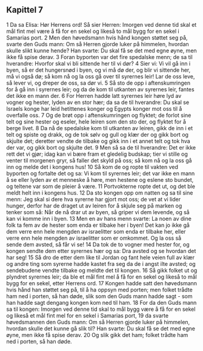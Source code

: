 ## Kapittel 7

1 Da sa Elisa: Hør Herrens ord! Så sier Herren: Imorgen ved denne tid skal et mål fint mel være å få for en sekel og likeså to mål bygg for en sekel i Samarias port.
2 Men den høvedsmann hvis hånd kongen støttet seg på, svarte den Guds mann: Om så Herren gjorde luker på himmelen, hvordan skulle slikt kunne hende? Han svarte: Du skal få se det med egne øyne, men ikke få spise derav.
3 Foran byporten var det fire spedalske menn; de sa til hverandre: Hvorfor skal vi bli sittende her til vi dør?
4 Sier vi: Vi vil gå inn i byen, så er det hungersnød i byen, og vi må dø der, og blir vi sittende her, må vi også dø; så kom nå og la oss gå over til syrernes leir! Lar de oss leve, så lever vi, og dreper de oss, sa dør vi.
5 Så sto de opp i aftenskumringen for å gå inn i syrernes leir; og da de kom til utkanten av syrernes leir, fantes det ikke en mann der.
6 For Herren hadde latt syrernes leir høre lyd av vogner og hester, lyden av en stor hær; da sa de til hverandre: Du skal se Israels konge har leid hetittenes konger og Egypts konger mot oss til å overfalle oss.
7 Og de brøt opp i aftenskumringen og flyktet; de forlot sine telt og sine hester og eseler, hele leiren som den sto der, og flyktet for å berge livet.
8 Da nå de spedalske kom til utkanten av leiren, gikk de inn i et telt og spiste og drakk, og de tok sølv og gull og klær der og gikk bort og skjulte det; deretter vendte de tilbake og gikk inn i et annet telt og tok hva der var, og gikk bort og skjulte det.
9 Men så sa de til hverandre: Det er ikke rett det vi gjør; idag kan vi bære fram et gledelig budskap; tier vi stille og venter til morgenen gryr, så faller det skyld på oss; så kom nå og la oss gå inn og melde det i kongens hus!
10 Så kom de og ropte til vakten ved byporten og fortalte det og sa: Vi kom til syrernes leir; det var ikke en mann å se eller lyden av et menneske å høre, men hestene og eslene sto bundet, og teltene var som de pleier å være.
11 Portvokterne ropte det ut, og det ble meldt helt inn i kongens hus.
12 Da sto kongen opp om natten og sa til sine menn: Jeg skal si dere hva syrerne har gjort mot oss; de vet at vi lider hunger, derfor har de draget ut av leiren for å skjule seg på marken og tenker som så: Når de nå drar ut av byen, så griper vi dem levende, og så kan vi komme inn i byen.
13 Men en av hans menn svarte: La noen av dine folk ta fem av de hester som enda er tilbake her i byen! Det kan jo ikke gå dem verre enn hele mengden av israelitter som enda er tilbake her, eller verre enn hele mengden av israelitter som er omkommet. Og la oss så sende dem avsted, så får vi se!
14 Da tok de to vogner med hester for, og kongen sendte dem etter syrernes hær og sa: Dra avsted og se hvordan det har seg!
15 Så dro de etter dem like til Jordan og fant hele veien full av klær og andre ting som syrerne hadde kastet fra seg da de i angst ilte avsted; og sendebudene vendte tilbake og meldte det til kongen.
16 Så gikk folket ut og plyndret syrernes leir; da ble et mål fint mel å få for en sekel og likeså to mål bygg for en sekel, etter Herrens ord.
17 Kongen hadde satt den høvedsmann hvis hånd han støttet seg på, til å ha oppsyn med porten; men folket trådte ham ned i porten, så han døde, slik som den Guds mann hadde sagt - som han hadde sagt dengang kongen kom ned til ham.
18 For da den Guds mann sa til kongen: Imorgen ved denne tid skal to mål bygg være å få for en sekel og likeså et mål fint mel for en sekel i Samarias port,
19 da svarte høvedsmannen den Guds mann: Om så Herren gjorde luker på himmelen, hvordan skulle det kunne gå slik til? Han svarte: Du skal få se det med egne øyne, men ikke få spise derav.
20 Og slik gikk det ham; folket trådte ham ned i porten, så han døde.

